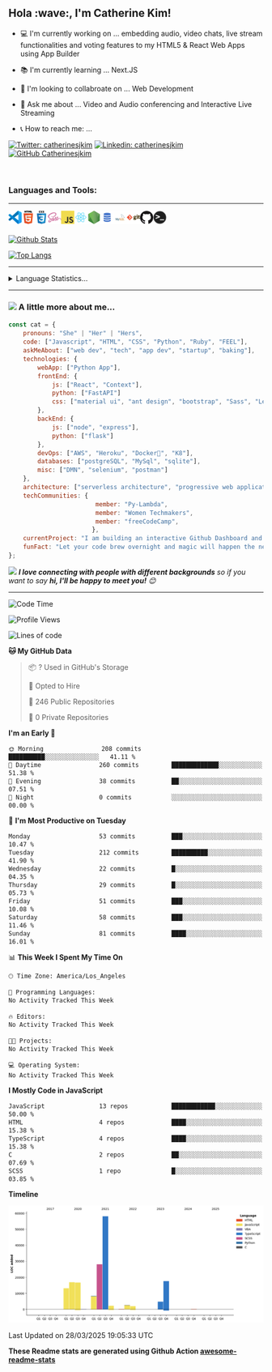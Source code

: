 <h2> Hola :wave:, I'm Catherine Kim! </h2>
    
- :computer: I'm currently working on ... embedding audio, video chats, live stream functionalities and voting features to my HTML5 & React Web Apps using App Builder

- :books: I'm currently learning ... Next.JS

- :raised_hands: I'm looking to collabroate on ... Web Development

- :information_desk_person: Ask me about ... Video and Audio conferencing and Interactive Live Streaming

- :telephone_receiver: How to reach me: ... 

[![Twitter: catherinesjkim](https://img.shields.io/twitter/follow/catherinesjkim?style=social)](https://twitter.com/catherinesjkim)
[![Linkedin: catherinesjkim](https://img.shields.io/badge/-catherinesjkim-blue?style=flat-square&logo=Linkedin&logoColor=white&link=https://www.linkedin.com/in/catherinesjkim/)](https://www.linkedin.com/in/catherinesjkim/)
[![GitHub Catherinesjkim](https://img.shields.io/github/followers/Catherinesjkim?label=follow&style=social)](https://github.com/Catherinesjkim)
<a href="mailto:catherinesjkim@gmail.com"><img src="https://camo.githubusercontent.com/496763677efe7093d5754b5843eeddc0de51e5625613577497706172c09c104a/68747470733a2f2f696d672e736869656c64732e696f2f7374617469632f76313f6c6162656c266d6573736167653d456d61696c26636f6c6f723d67726179266c6f676f3d676d61696c" alt="" data-canonical-src="https://img.shields.io/static/v1?label&amp;message=Email&amp;color=gray&amp;logo=gmail" style="max-width:100%;"></a>

<br />

### Languages and Tools:

<hr>
    <img align="left" alt="Visual Studio Code" width="26px" src="https://raw.githubusercontent.com/github/explore/80688e429a7d4ef2fca1e82350fe8e3517d3494d/topics/visual-studio-code/visual-studio-code.png" />
    <img align="left" alt="HTML5" width="26px" src="https://raw.githubusercontent.com/github/explore/80688e429a7d4ef2fca1e82350fe8e3517d3494d/topics/html/html.png" />
    <img align="left" alt="CSS3" width="26px" src="https://raw.githubusercontent.com/github/explore/80688e429a7d4ef2fca1e82350fe8e3517d3494d/topics/css/css.png" />
    <img align="left" alt="Sass" width="26px" src="https://raw.githubusercontent.com/github/explore/80688e429a7d4ef2fca1e82350fe8e3517d3494d/topics/sass/sass.png" />
    <img align="left" alt="JavaScript" width="26px" src="https://raw.githubusercontent.com/github/explore/80688e429a7d4ef2fca1e82350fe8e3517d3494d/topics/javascript/javascript.png" />
    <img align="left" alt="React" width="26px" src="https://raw.githubusercontent.com/github/explore/80688e429a7d4ef2fca1e82350fe8e3517d3494d/topics/react/react.png" />    
    <img align="left" alt="Node.js" width="26px" src="https://raw.githubusercontent.com/github/explore/80688e429a7d4ef2fca1e82350fe8e3517d3494d/topics/nodejs/nodejs.png" />    
    <img align="left" alt="SQL" width="26px" src="https://raw.githubusercontent.com/github/explore/80688e429a7d4ef2fca1e82350fe8e3517d3494d/topics/sql/sql.png" />
    <img align="left" alt="MySQL" width="26px" src="https://raw.githubusercontent.com/github/explore/80688e429a7d4ef2fca1e82350fe8e3517d3494d/topics/mysql/mysql.png" />    
    <img align="left" alt="Git" width="26px" src="https://raw.githubusercontent.com/github/explore/80688e429a7d4ef2fca1e82350fe8e3517d3494d/topics/git/git.png" />  
    <img align="left" alt="GitHub" width="26px" src="https://raw.githubusercontent.com/github/explore/78df643247d429f6cc873026c0622819ad797942/topics/github/github.png" /> 
    <img align="left" alt="Terminal" width="26px" src="https://raw.githubusercontent.com/github/explore/80688e429a7d4ef2fca1e82350fe8e3517d3494d/topics/terminal/terminal.png" />
    
</hr>

<br />
<br />

[![Github Stats](https://github-readme-stats.vercel.app/api?username=catherinesjkim&theme=midnight-purple&show_icons=true)](https://github.com/catherinesjkim/github-readme-stats)
    
[![Top Langs](https://github-readme-stats.vercel.app/api/top-langs/?username=catherinesjkim&layout=compact&theme=midnight-purple&show_icons=true)](https://github.com/catherinesjkim/github-readme-stats) 

<hr>
<details>
    <summary>Language Statistics...</summary><br/>
    <p align = "center">
        <img src="https://wakatime.com/share/@catherinesjkim/c9ce63dd-e75b-4091-9db2-d18ed4de7e6c.svg" height="400" />
    </p>
</details>
<hr>


### <img src="https://media.giphy.com/media/VgCDAzcKvsR6OM0uWg/giphy.gif" width="50"> A little more about me...  

```javascript
const cat = {
    pronouns: "She" | "Her" | "Hers",
    code: ["Javascript", "HTML", "CSS", "Python", "Ruby", "FEEL"],
    askMeAbout: ["web dev", "tech", "app dev", "startup", "baking"],
    technologies: {
        webApp: ["Python App"],
        frontEnd: {
            js: ["React", "Context"],
            python: ["FastAPI"]
            css: ["material ui", "ant design", "bootstrap", "Sass", "Less"]
        },
        backEnd: {
            js: ["node", "express"],
            python: ["flask"]
        },
        devOps: ["AWS", "Heroku", "Docker🐳", "K8"],
        databases: ["postgreSQL", "MySql", "sqlite"],
        misc: ["DMN", "selenium", "postman"]
    },
    architecture: ["serverless architecture", "progressive web applications", "single page applications", "microservices", "event-driven", "design system pattern"],
    techCommunities: {
                        member: "Py-Lambda",
                        member: "Women Techmakers",
                        member: "freeCodeCamp",
                       },
    currentProject: "I am building an interactive Github Dashboard and REST APIs with Flask and Python",
    funFact: "Let your code brew overnight and magic will happen the next morning"
};
```

<img src="https://media.giphy.com/media/LnQjpWaON8nhr21vNW/giphy.gif" width="60"> <em><b>I love connecting with people with different backgrounds</b> so if you want to say <b>hi, I'll be happy to meet you!</b> 😊</em>

---
<!--START_SECTION:waka-->
![Code Time](http://img.shields.io/badge/Code%20Time-235%20hrs%2048%20mins-blue)

![Profile Views](http://img.shields.io/badge/Profile%20Views-0-blue)

![Lines of code](https://img.shields.io/badge/From%20Hello%20World%20I%27ve%20Written-170.3%20thousand%20lines%20of%20code-blue)

**🐱 My GitHub Data** 

> 📦 ? Used in GitHub's Storage 
 > 
> 💼 Opted to Hire
 > 
> 📜 246 Public Repositories 
 > 
> 🔑 0 Private Repositories 
 > 
**I'm an Early 🐤** 

```text
🌞 Morning                208 commits         ██████████░░░░░░░░░░░░░░░   41.11 % 
🌆 Daytime                260 commits         █████████████░░░░░░░░░░░░   51.38 % 
🌃 Evening                38 commits          ██░░░░░░░░░░░░░░░░░░░░░░░   07.51 % 
🌙 Night                  0 commits           ░░░░░░░░░░░░░░░░░░░░░░░░░   00.00 % 
```
📅 **I'm Most Productive on Tuesday** 

```text
Monday                   53 commits          ███░░░░░░░░░░░░░░░░░░░░░░   10.47 % 
Tuesday                  212 commits         ██████████░░░░░░░░░░░░░░░   41.90 % 
Wednesday                22 commits          █░░░░░░░░░░░░░░░░░░░░░░░░   04.35 % 
Thursday                 29 commits          █░░░░░░░░░░░░░░░░░░░░░░░░   05.73 % 
Friday                   51 commits          ███░░░░░░░░░░░░░░░░░░░░░░   10.08 % 
Saturday                 58 commits          ███░░░░░░░░░░░░░░░░░░░░░░   11.46 % 
Sunday                   81 commits          ████░░░░░░░░░░░░░░░░░░░░░   16.01 % 
```


📊 **This Week I Spent My Time On** 

```text
🕑︎ Time Zone: America/Los_Angeles

💬 Programming Languages: 
No Activity Tracked This Week

🔥 Editors: 
No Activity Tracked This Week

🐱‍💻 Projects: 
No Activity Tracked This Week

💻 Operating System: 
No Activity Tracked This Week
```

**I Mostly Code in JavaScript** 

```text
JavaScript               13 repos            ████████████░░░░░░░░░░░░░   50.00 % 
HTML                     4 repos             ████░░░░░░░░░░░░░░░░░░░░░   15.38 % 
TypeScript               4 repos             ████░░░░░░░░░░░░░░░░░░░░░   15.38 % 
C                        2 repos             ██░░░░░░░░░░░░░░░░░░░░░░░   07.69 % 
SCSS                     1 repo              █░░░░░░░░░░░░░░░░░░░░░░░░   03.85 % 
```



**Timeline**

![Lines of Code chart](https://raw.githubusercontent.com/Catherinesjkim/Catherinesjkim/main/assets/bar_graph.png)


 Last Updated on 28/03/2025 19:05:33 UTC
<!--END_SECTION:waka-->

**These Readme stats are generated using Github Action [awesome-readme-stats](https://github.com/marketplace/actions/profile-readme-stats)**
